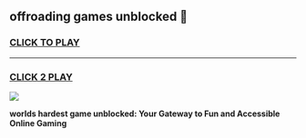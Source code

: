 
## offroading games unblocked 👋
<h3>
<a href="https://premium.freeplayer.one?title=offroading_games_unblocked&ref=13F">CLICK TO PLAY</a></h3>
<hr>

<h3>
<a href="https://premium.freeplayer.one?title=offroading_games_unblocked&ref=13F">CLICK 2 PLAY</a>
  
</h3>

<a href="https://premium.freeplayer.one?title=offroading_games_unblocked&ref=12F/"><img src="https://clearcache.store/games.png"></a>


**worlds hardest game unblocked: Your Gateway to Fun and Accessible Online Gaming**
